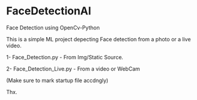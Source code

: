 # FaceDetectionAI
Face Detection using OpenCv-Python

This is a simple ML project depecting Face detection from a photo or a live video.

1-		Face_Detection.py - From Img/Static Source. 

2-		Face_Detection_Live.py - From a video  or WebCam


(Make sure to mark startup file accdngly)


Thx.

